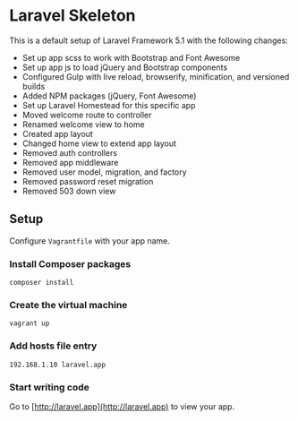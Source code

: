 # Laravel Skeleton

This is a default setup of Laravel Framework 5.1 with the following changes:

* Set up app scss to work with Bootstrap and Font Awesome
* Set up app js to load jQuery and Bootstrap components
* Configured Gulp with live reload, browserify, minification, and versioned builds
* Added NPM packages (jQuery, Font Awesome)
* Set up Laravel Homestead for this specific app
* Moved welcome route to controller
* Renamed welcome view to home
* Created app layout
* Changed home view to extend app layout
* Removed auth controllers
* Removed app middleware
* Removed user model, migration, and factory
* Removed password reset migration
* Removed 503 down view

## Setup

Configure `Vagrantfile` with your app name.

### Install Composer packages

```
composer install
```

### Create the virtual machine

```
vagrant up
```

### Add hosts file entry

```
192.168.1.10 laravel.app
```

### Start writing code

Go to [http://laravel.app](http://laravel.app) to view your app.
